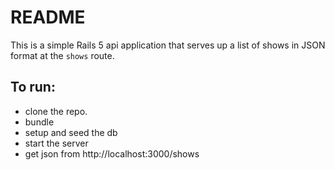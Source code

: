 # README

This is a simple Rails 5 api application that serves up a list of shows in JSON format at the `shows` route.

## To run:

* clone the repo.
* bundle
* setup and seed the db
* start the server
* get json from http://localhost:3000/shows
